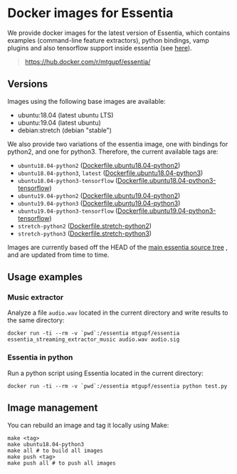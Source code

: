 # Docker images for Essentia

We provide docker images for the latest version of Essentia, which contains
 examples (command-line feature extractors), python bindings, vamp plugins and also tensorflow support inside essentia (see [here](https://mtg.github.io/essentia-labs//news/2020/01/16/tensorflow-models-released/)).


> https://hub.docker.com/r/mtgupf/essentia/


## Versions

Images using the following base images are available:

 * ubuntu:18.04 (latest ubuntu LTS)
 * ubuntu:19.04 (latest ubuntu)
 * debian:stretch (debian "stable")

We also provide two variations of the essentia image, one with bindings for python2, and one for python3.
Therefore, the current available tags are:

  * `ubuntu18.04-python2` ([Dockerfile.ubuntu18.04-python2](https://github.com/MTG/essentia-docker/blob/master/Dockerfile.ubuntu18.04-python2))
  * `ubuntu18.04-python3`, `latest` ([Dockerfile.ubuntu18.04-python3](https://github.com/MTG/essentia-docker/blob/master/Dockerfile.ubuntu18.04-python3))
  * `ubuntu18.04-python3-tensorflow` ([Dockerfile.ubuntu18.04-python3-tensorflow](https://github.com/MTG/essentia-docker/blob/master/Dockerfile.ubuntu18.04-python3-tensorflow))
  * `ubuntu19.04-python2` ([Dockerfile.ubuntu19.04-python2](https://github.com/MTG/essentia-docker/blob/master/Dockerfile.ubuntu19.04-python2))
  * `ubuntu19.04-python3` ([Dockerfile.ubuntu19.04-python3](https://github.com/MTG/essentia-docker/blob/master/Dockerfile.ubuntu19.04-python3))
  * `ubuntu19.04-python3-tensorflow` ([Dockerfile.ubuntu19.04-python3-tensorflow](https://github.com/MTG/essentia-docker/blob/master/Dockerfile.ubuntu19.04-python3-tensorflow))
  * `stretch-python2` ([Dockerfile.stretch-python2](https://github.com/MTG/essentia-docker/blob/master/Dockerfile.stretch-python2))
  * `stretch-python3` ([Dockerfile.stretch-python3](https://github.com/MTG/essentia-docker/blob/master/Dockerfile.stretch-python3))

Images are currently based off the HEAD of the [main essentia source tree](https://github.com/MTG/essentia) , and are updated from time to time.


## Usage examples

### Music extractor
Analyze a file `audio.wav` located in the current directory and write results to the same directory:

    docker run -ti --rm -v `pwd`:/essentia mtgupf/essentia essentia_streaming_extractor_music audio.wav audio.sig


### Essentia in python
Run a python script using Essentia located in the current directory:

    docker run -ti --rm -v `pwd`:/essentia mtgupf/essentia python test.py

## Image management

You can rebuild an image and tag it locally using Make:

    make <tag>
    make ubuntu18.04-python3
    make all # to build all images
    make push <tag>
    make push all # to push all images
